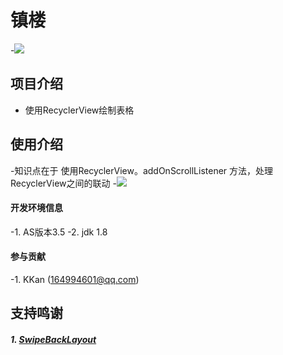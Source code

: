 # 镇楼
-![ ](https://raw.githubusercontent.com/skpy5272/LikeExcel/master/img/little_yellow_chicken.jpeg)
## 项目介绍
   - 使用RecyclerView绘制表格
## 使用介绍
   -知识点在于 使用RecyclerView。addOnScrollListener 方法，处理RecyclerView之间的联动
-![ ](https://raw.githubusercontent.com/skpy5272/LikeExcel/master/img/simple.png)
#### 开发环境信息
-1. AS版本3.5
-2. jdk 1.8

#### 参与贡献
-1. KKan (164994601@qq.com)


## 支持鸣谢
##### 1. [SwipeBackLayout](https://github.com/gongwen/SwipeBackLayout)
